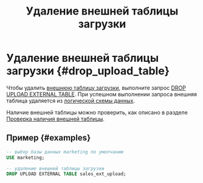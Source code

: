 ﻿---
layout: default
title: Удаление внешней таблицы загрузки
nav_order: 11
parent: Управление схемой данных
grand_parent: Работа с системой
has_children: false
---

# Удаление внешней таблицы загрузки {#drop_upload_table}

Чтобы удалить [внешнюю таблицу загрузки](../../../overview/main_concepts/external_table/external_table.md), 
выполните запрос [DROP UPLOAD EXTERNAL TABLE](../../../reference/sql_plus_requests/DROP_UPLOAD_EXTERNAL_TABLE/DROP_UPLOAD_EXTERNAL_TABLE.md). 
При успешном выполнении запроса внешняя таблица удаляется из 
[логической схемы данных](../../../overview/main_concepts/logical_schema/logical_schema.md).

Наличие внешней таблицы можно проверить, как описано в разделе [Проверка наличия внешней таблицы](../entity_presence_check/entity_presence_check.md#ext_table_check).

## Пример {#examples}

```sql
-- выбор базы данных marketing по умолчанию
USE marketing;

-- удаление внешней таблицы загрузки
DROP UPLOAD EXTERNAL TABLE sales_ext_upload;
```